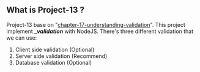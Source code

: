## What is Project-13 ?

Project-13 base on
"[chapter-17-understanding-validation](./../chapter-17-understanding-validation)".
This project implement **__validation_** with NodeJS. There's three different
validation that we can use:
1. Client side validation (Optional)
2. Server side validation (Recommend)
3. Database validation (Optional)
